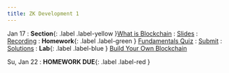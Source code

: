 ```yaml
---
title: ZK Development 1
---
```


Jan 17
: **Section**{: .label .label-yellow }[What is Blockchain](#)
  : [Slides](#)
    : [Recording](#)
: **Homework**{: .label .label-green } [Fundamentals Quiz](#)
  : [Submit](#)
    : [Solutions](#)
: **Lab**{: .label .label-blue } [Build Your Own Blockchain](#)

Su, Jan 22
: **HOMEWORK DUE**{: .label .label-red }
